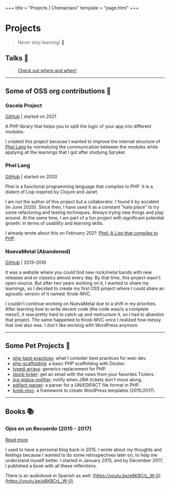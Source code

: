 +++
title = "Projects | Chemaclass"
template = "page.html"
+++

# Projects

> Never stop learning! 🧠

## Talks 🎤

> [Check out where and when!](/talks)

---

## Some of OSS org contributions 🌚

### Gacela Project

[GitHub](https://github.com/gacela-project/gacela) | started on 2021

A PHP library that helps you to split the logic of your app into different modules.

I created this project because I wanted to improve the internal structure of [Phel Lang](https://phel-lang.org/) by
normalizing the communication between the modules while applying all the learnings that I got after studying Spryker.

### Phel Lang

[GitHub](https://github.com/phel-lang/phel-lang) | started on 2020

Phel is a functional programming language that compiles to PHP. It is a dialect of Lisp inspired by Clojure and Janet.

I am not the author of this project but a collaborator. I found it by accident (in June 2020). Since then, I have used
it as a constant "kata place" to try some refactoring and testing techniques. Always trying new things and play around.
At the same time, I am part of a fun project with significant potential growth: in terms of usability and learning
skills.

I already wrote about this on *February 2021*: [Phel: A Lisp that compiles to PHP](/blog/phel-first-release/).

### NuevaMetal (Abandoned)

[GitHub](https://github.com/NuevaMetal/nm_template) | 2013–2016

It was a website where you could find new rock/metal bands with new releases and or classics almost every day. By that
time, this project wasn't open-source. But after two years working on it, I wanted to share my learnings, so I decided
to create my first OSS project where I could share an agnostic version of it named: Knob-MVC.

I couldn't continue working on NuevaMetal due to a shift in my priorities. After learning how to write decent code (the
code was/is a complete mess!), it was pretty hard to catch up and restructure it, so I had to abandon that project. The
same happened to Knob-MVC once I realized how messy that one also was. I don't like working with WordPress anymore.

---

## Some Pet Projects 🦣

- [php-best-practices](https://github.com/Chemaclass/php-best-practices): what I consider best practices for web-dev.
- [php-scaffolding](https://github.com/Chemaclass/php-scaffolding): a basic PHP scaffolding with Docker.
- [typed-arrays](https://github.com/Chemaclass/typed-arrays): generics replacement for PHP.
- [stock-ticker](https://github.com/Chemaclass/stock-ticker): get an email with the news from your favorites Tickers.
- [jira-status-notifier](https://github.com/Chemaclass/JiraStatusNotifier): notify when JIRA tickets don't move along.
- [edifact-parser](https://github.com/Chemaclass/EdifactParser): a parser for a UN/EDIFACT file format in PHP.
- [knob-mvc](https://github.com/Chemaclass/knob-mvc): a framework to create WordPress templates (2015/2017).

---

## Books 📚

### Ojos en un Recuerdo (2015 - 2017)

[Read more](/books)

I used to have a personal blog back in 2015. I wrote about my thoughts and feelings because I wanted to do some
retrospectives later on, to help me understand myself better. I started in January 2015, and by December 2017, I
published a book with all these reflections.

There is an audiobook in Spanish as well: [https://youtu.be/e8K8CrL_W-0](https://youtu.be/e8K8CrL_W-0).
